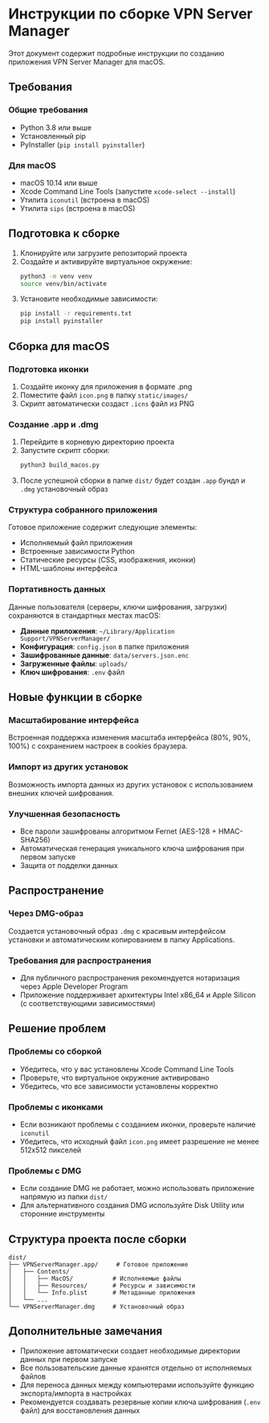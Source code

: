 # Инструкции по сборке VPN Server Manager

Этот документ содержит подробные инструкции по созданию приложения VPN Server Manager для macOS.

## Требования

### Общие требования
- Python 3.8 или выше
- Установленный pip
- PyInstaller (`pip install pyinstaller`)

### Для macOS
- macOS 10.14 или выше
- Xcode Command Line Tools (запустите `xcode-select --install`)
- Утилита `iconutil` (встроена в macOS)
- Утилита `sips` (встроена в macOS)

## Подготовка к сборке

1. Клонируйте или загрузите репозиторий проекта
2. Создайте и активируйте виртуальное окружение:
   ```bash
   python3 -m venv venv
   source venv/bin/activate
   ```
3. Установите необходимые зависимости:
   ```bash
   pip install -r requirements.txt
   pip install pyinstaller
   ```

## Сборка для macOS

### Подготовка иконки
1. Создайте иконку для приложения в формате .png
2. Поместите файл `icon.png` в папку `static/images/`
3. Скрипт автоматически создаст `.icns` файл из PNG

### Создание .app и .dmg
1. Перейдите в корневую директорию проекта
2. Запустите скрипт сборки:
   ```bash
   python3 build_macos.py
   ```
3. После успешной сборки в папке `dist/` будет создан `.app` бундл и `.dmg` установочный образ

### Структура собранного приложения

Готовое приложение содержит следующие элементы:
- Исполняемый файл приложения
- Встроенные зависимости Python
- Статические ресурсы (CSS, изображения, иконки)
- HTML-шаблоны интерфейса

### Портативность данных

Данные пользователя (серверы, ключи шифрования, загрузки) сохраняются в стандартных местах macOS:
- **Данные приложения**: `~/Library/Application Support/VPNServerManager/`
- **Конфигурация**: `config.json` в папке приложения
- **Зашифрованные данные**: `data/servers.json.enc`
- **Загруженные файлы**: `uploads/`
- **Ключ шифрования**: `.env` файл

## Новые функции в сборке

### Масштабирование интерфейса
Встроенная поддержка изменения масштаба интерфейса (80%, 90%, 100%) с сохранением настроек в cookies браузера.

### Импорт из других установок
Возможность импорта данных из других установок с использованием внешних ключей шифрования.

### Улучшенная безопасность
- Все пароли зашифрованы алгоритмом Fernet (AES-128 + HMAC-SHA256)
- Автоматическая генерация уникального ключа шифрования при первом запуске
- Защита от подделки данных

## Распространение

### Через DMG-образ
Создается установочный образ `.dmg` с красивым интерфейсом установки и автоматическим копированием в папку Applications.

### Требования для распространения
- Для публичного распространения рекомендуется нотаризация через Apple Developer Program
- Приложение поддерживает архитектуры Intel x86_64 и Apple Silicon (с соответствующими зависимостями)

## Решение проблем

### Проблемы со сборкой
- Убедитесь, что у вас установлены Xcode Command Line Tools
- Проверьте, что виртуальное окружение активировано
- Убедитесь, что все зависимости установлены корректно

### Проблемы с иконками
- Если возникают проблемы с созданием иконки, проверьте наличие `iconutil`
- Убедитесь, что исходный файл `icon.png` имеет разрешение не менее 512x512 пикселей

### Проблемы с DMG
- Если создание DMG не работает, можно использовать приложение напрямую из папки `dist/`
- Для альтернативного создания DMG используйте Disk Utility или сторонние инструменты

## Структура проекта после сборки

```
dist/
├── VPNServerManager.app/     # Готовое приложение
│   ├── Contents/
│   │   ├── MacOS/           # Исполняемые файлы
│   │   ├── Resources/       # Ресурсы и зависимости
│   │   └── Info.plist       # Метаданные приложения
│   └── ...
└── VPNServerManager.dmg     # Установочный образ
```

## Дополнительные замечания

- Приложение автоматически создает необходимые директории данных при первом запуске
- Все пользовательские данные хранятся отдельно от исполняемых файлов
- Для переноса данных между компьютерами используйте функцию экспорта/импорта в настройках
- Рекомендуется создавать резервные копии ключа шифрования (`.env` файл) для восстановления данных 